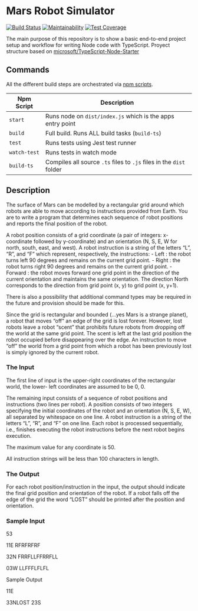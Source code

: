 # Mars Robot Simulator

[![Build Status](https://travis-ci.org/jferrl/mars-robot-simulator.svg?branch=master)](https://travis-ci.org/jferrl/mars-robot-simulator)
[![Maintainability](https://api.codeclimate.com/v1/badges/03835cd9e1424e8b026a/maintainability)](https://codeclimate.com/github/jferrl/mars-robot-simulator/maintainability)
[![Test Coverage](https://api.codeclimate.com/v1/badges/03835cd9e1424e8b026a/test_coverage)](https://codeclimate.com/github/jferrl/mars-robot-simulator/test_coverage)

The main purpose of this repository is to show a basic end-to-end project setup and workflow for writing Node code with TypeScript.
Proyect structure based on [microsoft/TypeScript-Node-Starter](https://github.com/microsoft/TypeScript-Node-Starter)

## Commands

All the different build steps are orchestrated via [npm scripts](https://docs.npmjs.com/misc/scripts).

| Npm Script   | Description                                                         |
| ------------ | ------------------------------------------------------------------- |
| `start`      | Runs node on `dist/index.js` which is the apps entry point          |
| `build`      | Full build. Runs ALL build tasks (`build-ts`)                       |
| `test`       | Runs tests using Jest test runner                                   |
| `watch-test` | Runs tests in watch mode                                            |
| `build-ts`   | Compiles all source `.ts` files to `.js` files in the `dist` folder |

## Description

The surface of Mars can be modelled by a rectangular grid around which robots are able to
move according to instructions provided from Earth. You are to write a program that
determines each sequence of robot positions and reports the final position of the robot.

A robot position consists of a grid coordinate (a pair of integers: x-coordinate followed by
y-coordinate) and an orientation (N, S, E, W for north, south, east, and west).
A robot instruction is a string of the letters “L”, “R”, and “F” which represent, respectively,
the instructions:
    - Left : the robot turns left 90 degrees and remains on the current grid point.
    - Right : the robot turns right 90 degrees and remains on the current grid point.
    - Forward : the robot moves forward one grid point in the direction of the current
orientation and maintains the same orientation.
The direction North corresponds to the direction from grid point (x, y) to grid
point (x, y+1).

There is also a possibility that additional command types may be required in the future
and provision should be made for this.

Since the grid is rectangular and bounded (...yes Mars is a strange planet), a robot that
moves “off” an edge of the grid is lost forever. However, lost robots leave a robot “scent”
that prohibits future robots from dropping off the world at the same grid point. The scent
is left at the last grid position the robot occupied before disappearing over the edge. An
instruction to move “off” the world from a grid point from which a robot has been
previously lost is simply ignored by the current robot.

### The Input

The first line of input is the upper-right coordinates of the rectangular world, the lower-
left coordinates are assumed to be 0, 0.

The remaining input consists of a sequence of robot positions and instructions (two lines
per robot). A position consists of two integers specifying the initial coordinates of the
robot and an orientation (N, S, E, W), all separated by whitespace on one line. A robot
instruction is a string of the letters “L”, “R”, and “F” on one line.
Each robot is processed sequentially, i.e., finishes executing the robot instructions before
the next robot begins execution.

The maximum value for any coordinate is 50.

All instruction strings will be less than 100 characters in length.

### The Output

For each robot position/instruction in the input, the output should indicate the final grid
position and orientation of the robot. If a robot falls off the edge of the grid the word
“LOST” should be printed after the position and orientation.

### Sample Input

53

11E RFRFRFRF

32N FRRFLLFFRRFLL

03W LLFFFLFLFL

Sample Output

11E

33NLOST 23S

